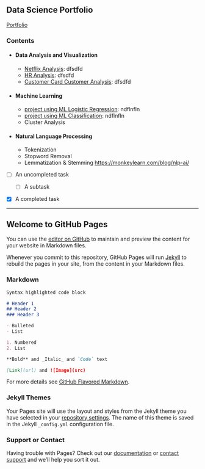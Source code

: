 ## Data Science Portfolio

[Portfolio](https://hheejuice.github.io/Heeju_Portfolio/)

### Contents
* #### Data Analysis and Visualization
  * [Netflix Analysis](Netflix-Analysis/Netflix-Analysis.md): dfsdfd
  * [HR Analysis](HR-Analysis/HR-Analytics.md): dfsdfd
  * [Customer Card Customer Analysis](Credit-card-customer/Credit-Card-Customers.md): dfsdfd

* #### Machine Learning
  * [project using ML Logistic Regression](https://hheejuice.github.io/Heeju_Portfolio/): ndflnfln
  * [project using ML Classification](url): ndflnfln
  * Cluster Analysis
 
* #### Natural Language Processing
  * Tokenization
  * Stopword Removal
  * Lemmatization & Stemming
  https://monkeylearn.com/blog/nlp-ai/

 - [ ] An uncompleted task
    - [ ] A subtask
 - [x] A completed task


----

## Welcome to GitHub Pages

You can use the [editor on GitHub](https://github.com/hheejuice/Heeju_Portfolio/edit/main/README.md) to maintain and preview the content for your website in Markdown files.

Whenever you commit to this repository, GitHub Pages will run [Jekyll](https://jekyllrb.com/) to rebuild the pages in your site, from the content in your Markdown files.

### Markdown

```markdown
Syntax highlighted code block

# Header 1
## Header 2
### Header 3

- Bulleted
- List

1. Numbered
2. List

**Bold** and _Italic_ and `Code` text

[Link](url) and ![Image](src)
```

For more details see [GitHub Flavored Markdown](https://guides.github.com/features/mastering-markdown/).

### Jekyll Themes

Your Pages site will use the layout and styles from the Jekyll theme you have selected in your [repository settings](https://github.com/hheejuice/Heeju_Portfolio/settings). The name of this theme is saved in the Jekyll `_config.yml` configuration file.

### Support or Contact

Having trouble with Pages? Check out our [documentation](https://docs.github.com/categories/github-pages-basics/) or [contact support](https://github.com/contact) and we’ll help you sort it out.
